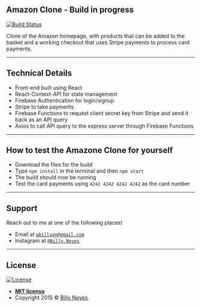 ## Amazon Clone - Build in progress

[![Build Status](http://img.shields.io/travis/badges/badgerbadgerbadger.svg?style=flat-square)](https://travis-ci.org/badges/badgerbadgerbadger)

Clone of the Amazon homepage, with products that can be added to the basket and a working checkout that uses Stripe payments to process card payments. 

---

## Technical Details

- Front-end built using React
- React-Context-API for state management
- Firebase Authentication for login/signup
- Stripe to take payments
- Firebase Functions to request client secret key from Stripe and send it back as an API query
- Axios to call API query to the express server through Firebase Functions

---

## How to test the Amazone Clone for yourself

- Download the files for the build
- Type `npm install` in the terminal and then `npm start`
- The build should now be running
- Test the card payments using `4242 4242 4242 4242` as the card number

---

## Support

Reach out to me at one of the following places!

- Email at <a href="mailto:wbillypn@gmail.com" target="_blank">`wbillypn@gmail.com`</a>
- Instagram at <a href="http://instagram.com/billy.noyes" target="_blank">`@Billy.Noyes`</a>

---

## License

[![License](http://img.shields.io/:license-mit-blue.svg?style=flat-square)](http://badges.mit-license.org)

- **[MIT license](http://opensource.org/licenses/mit-license.php)**
- Copyright 2015 © <a href="http://instagram.com/billy.noyes" target="_blank">Billy Noyes</a>.

